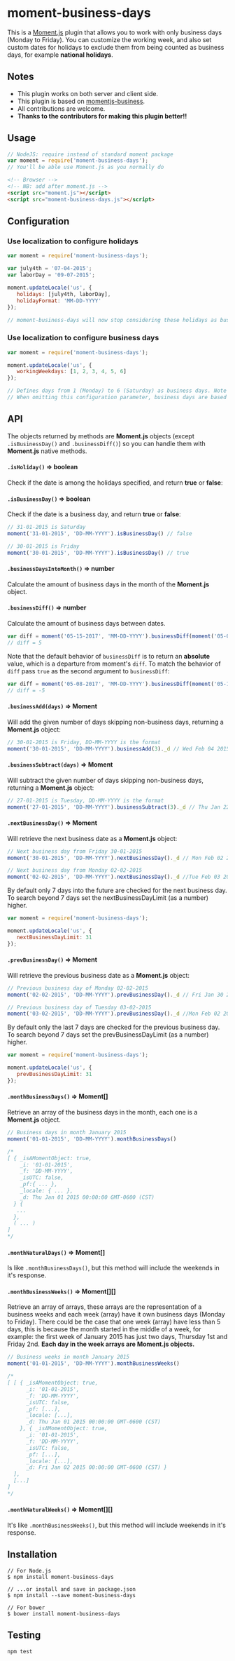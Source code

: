 # moment-business-days
This is a [Moment.js](https://github.com/moment/moment/) plugin that allows you to work with only business days
(Monday to Friday). You can customize the working week, and also set custom dates for holidays to exclude them from
being counted as business days, for example **national holidays**.

## Notes
* This plugin works on both server and client side.
* This plugin is based on [momentjs-business](https://github.com/leonardosantos/momentjs-business).
* All contributions are welcome.
* **Thanks to the contributors for making this plugin better!!**

## Usage

````javascript
// NodeJS: require instead of standard moment package
var moment = require('moment-business-days');
// You'll be able use Moment.js as you normally do
````

````html
<!-- Browser -->
<!-- NB: add after moment.js -->
<script src="moment.js"></script>
<script src="moment-business-days.js"></script>
````

## Configuration

### Use localization to configure holidays

````javascript
var moment = require('moment-business-days');

var july4th = '07-04-2015';
var laborDay = '09-07-2015';

moment.updateLocale('us', {
   holidays: [july4th, laborDay],
   holidayFormat: 'MM-DD-YYYY'
});

// moment-business-days will now stop considering these holidays as business days
````

### Use localization to configure business days

````javascript
var moment = require('moment-business-days');

moment.updateLocale('us', {
   workingWeekdays: [1, 2, 3, 4, 5, 6]
});

// Defines days from 1 (Monday) to 6 (Saturday) as business days. Note that Sunday is day 0.
// When omitting this configuration parameter, business days are based on locale default
````

## API

The objects returned by methods are **Moment.js** objects (except `.isBusinessDay()` and `.businessDiff()`) so you can
handle them with **Moment.js** native methods.

#### `.isHoliday()` => boolean

Check if the date is among the holidays specified, and return **true** or **false**:

#### `.isBusinessDay()` => boolean

Check if the date is a business day, and return **true** or **false**:

```javascript
// 31-01-2015 is Saturday
moment('31-01-2015', 'DD-MM-YYYY').isBusinessDay() // false

// 30-01-2015 is Friday
moment('30-01-2015', 'DD-MM-YYYY').isBusinessDay() // true
```

#### `.businessDaysIntoMonth()` => number

Calculate the amount of business days in the month of the **Moment.js** object.

#### `.businessDiff()` => number

Calculate the amount of business days between dates.

```javascript
var diff = moment('05-15-2017', 'MM-DD-YYYY').businessDiff(moment('05-08-2017','MM-DD-YYYY'));
// diff = 5
```

Note that the default behavior of `businessDiff` is to return an **absolute** value,
which is a departure from moment's `diff`. To match the behavior of `diff` pass
`true` as the second argument to `businessDiff`:

```javascript
var diff = moment('05-08-2017', 'MM-DD-YYYY').businessDiff(moment('05-15-2017','MM-DD-YYYY'), true);
// diff = -5
```

#### `.businessAdd(days)` => Moment

Will add the given number of days skipping non-business days, returning a **Moment.js** object:

```javascript
// 30-01-2015 is Friday, DD-MM-YYYY is the format
moment('30-01-2015', 'DD-MM-YYYY').businessAdd(3)._d // Wed Feb 04 2015 00:00:00 GMT-0600 (CST)
```

#### `.businessSubtract(days)` => Moment

Will subtract the given number of days skipping non-business days, returning a **Moment.js** object:

```javascript
// 27-01-2015 is Tuesday, DD-MM-YYYY is the format
moment('27-01-2015', 'DD-MM-YYYY').businessSubtract(3)._d // Thu Jan 22 2015 00:00:00 GMT-0600 (CST)
```

#### `.nextBusinessDay()` => Moment

Will retrieve the next business date as a **Moment.js** object:

```javascript
// Next business day from Friday 30-01-2015
moment('30-01-2015', 'DD-MM-YYYY').nextBusinessDay()._d // Mon Feb 02 2015 00:00:00 GMT-0600 (CST)

// Next business day from Monday 02-02-2015
moment('02-02-2015', 'DD-MM-YYYY').nextBusinessDay()._d //Tue Feb 03 2015 00:00:00 GMT-0600 (CST)
```

By default only 7 days into the future are checked for the next business day. To search beyond 7 days
set the nextBusinessDayLimit (as a number) higher.
````javascript
var moment = require('moment-business-days');

moment.updateLocale('us', {
   nextBusinessDayLimit: 31
});
````

#### `.prevBusinessDay()` => Moment

Will retrieve the previous business date as a **Moment.js** object:

```javascript
// Previous business day of Monday 02-02-2015
moment('02-02-2015', 'DD-MM-YYYY').prevBusinessDay()._d // Fri Jan 30 2015 00:00:00 GMT-0600 (CST)

// Previous business day of Tuesday 03-02-2015
moment('03-02-2015', 'DD-MM-YYYY').prevBusinessDay()._d //Mon Feb 02 2015 00:00:00 GMT-0600 (CST)
```

By default only the last 7 days are checked for the previous business day. To search beyond 7 days
set the prevBusinessDayLimit (as a number) higher.
````javascript
var moment = require('moment-business-days');

moment.updateLocale('us', {
   prevBusinessDayLimit: 31
});
````

#### `.monthBusinessDays()` => Moment[]

Retrieve an array of the business days in the month, each one is a **Moment.js** object.

```javascript
// Business days in month January 2015
moment('01-01-2015', 'DD-MM-YYYY').monthBusinessDays()

/*
[ { _isAMomentObject: true,
    _i: '01-01-2015',
    _f: 'DD-MM-YYYY',
    _isUTC: false,
    _pf:{ ... },
    _locale: { ... },
    _d: Thu Jan 01 2015 00:00:00 GMT-0600 (CST)
  } {
   ...
  },
  ( ... )
]
*/
```

#### `.monthNaturalDays()` => Moment[]

Is like `.monthBusinessDays()`, but this method will include the weekends in it's response.

#### `.monthBusinessWeeks()` => Moment[][]

Retrieve an array of arrays, these arrays are the representation of a business weeks and each week (array) have it own
business days (Monday to Friday). There could be the case that one week (array) have less than 5 days, this is because
the month started in the middle of a week, for example: the first week of January 2015 has just two days,
Thursday 1st and Friday 2nd. **Each day in the week arrays are Moment.js objects.**

```javascript
// Business weeks in month January 2015
moment('01-01-2015', 'DD-MM-YYYY').monthBusinessWeeks()

/*
[ [ { _isAMomentObject: true,
      _i: '01-01-2015',
      _f: 'DD-MM-YYYY',
      _isUTC: false,
      _pf: [...],
      _locale: [...],
      _d: Thu Jan 01 2015 00:00:00 GMT-0600 (CST)
    }, { _isAMomentObject: true,
      _i: '01-01-2015',
      _f: 'DD-MM-YYYY',
      _isUTC: false,
      _pf: [...],
      _locale: [...],
      _d: Fri Jan 02 2015 00:00:00 GMT-0600 (CST) }
  ],
  [...]
]
*/
```

#### `.monthNaturalWeeks()` => Moment[][]

It's like `.monthBusinessWeeks()`, but this method will include weekends in it's response.

## Installation

````
// For Node.js
$ npm install moment-business-days

// ...or install and save in package.json
$ npm install --save moment-business-days

// For bower
$ bower install moment-business-days
````

## Testing

````
npm test
````
